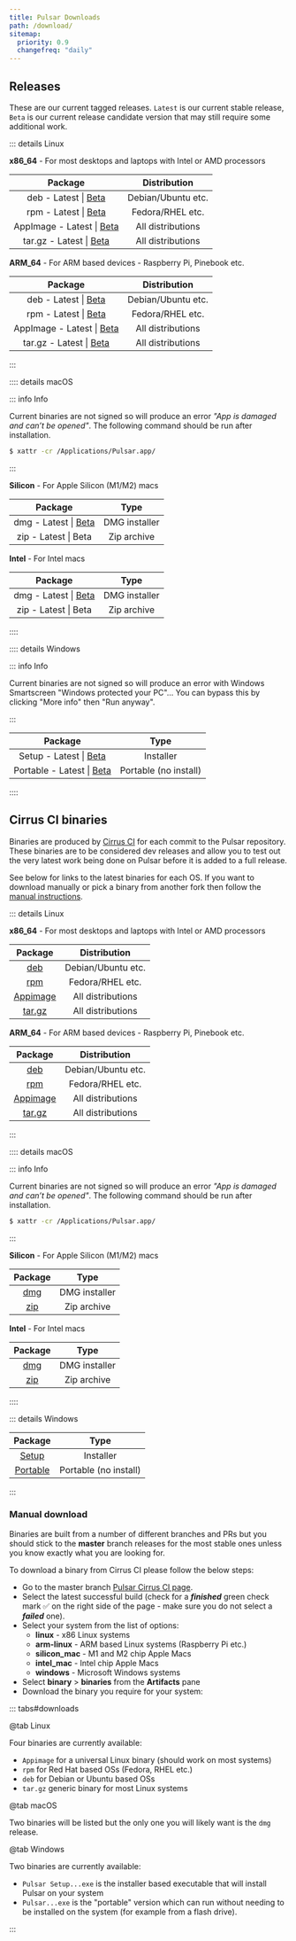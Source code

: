 ```yaml
---
title: Pulsar Downloads
path: /download/
sitemap:
  priority: 0.9
  changefreq: "daily"
---
```


## Releases

These are our current tagged releases. `Latest` is our current stable release,
`Beta` is our current release candidate version that may still require some
additional work.

::: details Linux

**x86_64** - For most desktops and laptops with Intel or AMD processors

|                                                                Package                                                                |    Distribution    |
| :-----------------------------------------------------------------------------------------------------------------------------------: | :----------------: |
|   deb - Latest \| [Beta](https://github.com/pulsar-edit/pulsar/releases/download/v1.100.0-beta/Linux.pulsar_1.100.0-beta_amd64.deb)   | Debian/Ubuntu etc. |
|  rpm - Latest \| [Beta](https://github.com/pulsar-edit/pulsar/releases/download/v1.100.0-beta/Linux.pulsar-1.100.0-beta.x86_64.rpm)   |  Fedora/RHEL etc.  |
| AppImage - Latest \| [Beta](https://github.com/pulsar-edit/pulsar/releases/download/v1.100.0-beta/Linux.Pulsar-1.100.0-beta.AppImage) | All distributions  |
|   tar.gz - Latest \| [Beta](https://github.com/pulsar-edit/pulsar/releases/download/v1.100.0-beta/Linux.pulsar-1.100.0-beta.tar.gz)   | All distributions  |

**ARM_64** - For ARM based devices - Raspberry Pi, Pinebook etc.

|                                                                     Package                                                                     |    Distribution    |
| :---------------------------------------------------------------------------------------------------------------------------------------------: | :----------------: |
|      deb - Latest \| [Beta](https://github.com/pulsar-edit/pulsar/releases/download/v1.100.0-beta/ARM.Linux.pulsar_1.100.0-beta_arm64.deb)      | Debian/Ubuntu etc. |
|     rpm - Latest \| [Beta](https://github.com/pulsar-edit/pulsar/releases/download/v1.100.0-beta/ARM.Linux.pulsar-1.100.0-beta.aarch64.rpm)     |  Fedora/RHEL etc.  |
| AppImage - Latest \| [Beta](https://github.com/pulsar-edit/pulsar/releases/download/v1.100.0-beta/ARM.Linux.Pulsar-1.100.0-beta-arm64.AppImage) | All distributions  |
|   tar.gz - Latest \| [Beta](https://github.com/pulsar-edit/pulsar/releases/download/v1.100.0-beta/ARM.Linux.pulsar-1.100.0-beta-arm64.tar.gz)   | All distributions  |

:::

:::: details macOS

<!--TODO: Remove once app is signed and error no longer shows-->

::: info Info

Current binaries are not signed so will produce an error _"App is damaged and
can’t be opened"_.
The following command should be run after installation.

```sh
$ xattr -cr /Applications/Pulsar.app/
```

:::

**Silicon** - For Apple Silicon (M1/M2) macs

|                                                                 Package                                                                 |     Type      |
| :-------------------------------------------------------------------------------------------------------------------------------------: | :-----------: |
| dmg - Latest \| [Beta](https://github.com/pulsar-edit/pulsar/releases/download/v1.100.0-beta/Silicon_Mac.Pulsar-1.100.0-beta-arm64.dmg) | DMG installer |
|                                                          zip - Latest \| Beta                                                           |  Zip archive  |

**Intel** - For Intel macs

|                                                             Package                                                             |     Type      |
| :-----------------------------------------------------------------------------------------------------------------------------: | :-----------: |
| dmg - Latest \| [Beta](https://github.com/pulsar-edit/pulsar/releases/download/v1.100.0-beta/Intel.Mac.Pulsar-1.100.0-beta.dmg) | DMG installer |
|                                                      zip - Latest \| Beta                                                       |  Zip archive  |

::::

:::: details Windows

<!--TODO: Remove once app is signed and error no longer shows-->

::: info Info

Current binaries are not signed so will produce an error with Windows
Smartscreen "Windows protected your PC"...
You can bypass this by clicking "More info" then "Run anyway".

:::

|                                                                Package                                                                |         Type          |
| :-----------------------------------------------------------------------------------------------------------------------------------: | :-------------------: |
| Setup - Latest \| [Beta](https://github.com/pulsar-edit/pulsar/releases/download/v1.100.0-beta/Windows.Pulsar.Setup.1.100.0-beta.exe) |       Installer       |
|  Portable - Latest \| [Beta](https://github.com/pulsar-edit/pulsar/releases/download/v1.100.0-beta/Windows.Pulsar.1.100.0-beta.exe)   | Portable (no install) |

::::

## Cirrus CI binaries

Binaries are produced by [Cirrus CI](https://cirrus-ci.com/github/pulsar-edit/pulsar)
for each commit to the Pulsar repository.  
These binaries are to be considered dev releases and allow you to test
out the very latest work being done on Pulsar before it is added to a full
release.

See below for links to the latest binaries for each OS. If you want to download
manually or pick a binary from another fork then follow the [manual instructions](#manual-download).

::: details Linux

**x86_64** - For most desktops and laptops with Intel or AMD processors

|                                    Package                                    |    Distribution    |
| :---------------------------------------------------------------------------: | :----------------: |
|      [deb](https://web.pulsar-edit.dev/download?os=linux&type=linux_deb)      | Debian/Ubuntu etc. |
|      [rpm](https://web.pulsar-edit.dev/download?os=linux&type=linux_rpm)      |  Fedora/RHEL etc.  |
| [Appimage](https://web.pulsar-edit.dev/download?os=linux&type=linux_appimage) | All distributions  |
|    [tar.gz](https://web.pulsar-edit.dev/download?os=linux&type=linux_tar)     | All distributions  |

**ARM_64** - For ARM based devices - Raspberry Pi, Pinebook etc.

|                                      Package                                      |    Distribution    |
| :-------------------------------------------------------------------------------: | :----------------: |
|      [deb](https://web.pulsar-edit.dev/download?os=arm_linux&type=linux_deb)      | Debian/Ubuntu etc. |
|      [rpm](https://web.pulsar-edit.dev/download?os=arm_linux&type=linux_rpm)      |  Fedora/RHEL etc.  |
| [Appimage](https://web.pulsar-edit.dev/download?os=arm_linux&type=linux_appimage) | All distributions  |
|    [tar.gz](https://web.pulsar-edit.dev/download?os=arm_linux&type=linux_tar)     | All distributions  |

:::

:::: details macOS

<!--TODO: Remove once app is signed and error no longer shows-->

::: info Info

Current binaries are not signed so will produce an error _"App is damaged and
can’t be opened"_.
The following command should be run after installation.

```sh
$ xattr -cr /Applications/Pulsar.app/
```

:::

**Silicon** - For Apple Silicon (M1/M2) macs

|                                 Package                                 |     Type      |
| :---------------------------------------------------------------------: | :-----------: |
| [dmg](https://web.pulsar-edit.dev/download?os=silicon_mac&type=mac_dmg) | DMG installer |
| [zip](https://web.pulsar-edit.dev/download?os=silicon_mac&type=mac_zip) |  Zip archive  |

**Intel** - For Intel macs

|                                Package                                |     Type      |
| :-------------------------------------------------------------------: | :-----------: |
| [dmg](https://web.pulsar-edit.dev/download?os=intel_mac&type=mac_dmg) | DMG installer |
| [zip](https://web.pulsar-edit.dev/download?os=intel_mac&type=mac_zip) |  Zip archive  |

::::

::: details Windows

|                                      Package                                      |         Type          |
| :-------------------------------------------------------------------------------: | :-------------------: |
|    [Setup](https://web.pulsar-edit.dev/download?os=windows&type=windows_setup)    |       Installer       |
| [Portable](https://web.pulsar-edit.dev/download?os=windows&type=windows_portable) | Portable (no install) |

:::

### Manual download

Binaries are built from a number of different branches and PRs but you should
stick to the **master** branch releases for the most stable ones unless you know
exactly what you are looking for.

To download a binary from Cirrus CI please follow the below steps:

- Go to the master branch [Pulsar Cirrus CI page](https://cirrus-ci.com/github/pulsar-edit/pulsar/master).
- Select the latest successful build (check for a **_finished_** green check
  mark ✅ on the right side of the page - make sure you do not select a
  **_failed_** one).
- Select your system from the list of options:
  - **linux** - x86 Linux systems
  - **arm-linux** - ARM based Linux systems (Raspberry Pi etc.)
  - **silicon_mac** - M1 and M2 chip Apple Macs
  - **intel_mac** - Intel chip Apple Macs
  - **windows** - Microsoft Windows systems
- Select **binary** > **binaries** from the **Artifacts** pane
- Download the binary you require for your system:

::: tabs#downloads

@tab Linux

Four binaries are currently available:

- `Appimage` for a universal Linux binary (should work on most systems)
- `rpm` for Red Hat based OSs (Fedora, RHEL etc.)
- `deb` for Debian or Ubuntu based OSs
- `tar.gz` generic binary for most Linux systems

@tab macOS

Two binaries will be listed but the only one you will likely want is the
`dmg` release.

@tab Windows

Two binaries are currently available:

- `Pulsar Setup...exe` is the installer based executable that will install Pulsar
  on your system
- `Pulsar...exe` is the "portable" version which can run without needing to be
  installed on the system (for example from a flash drive).

:::
